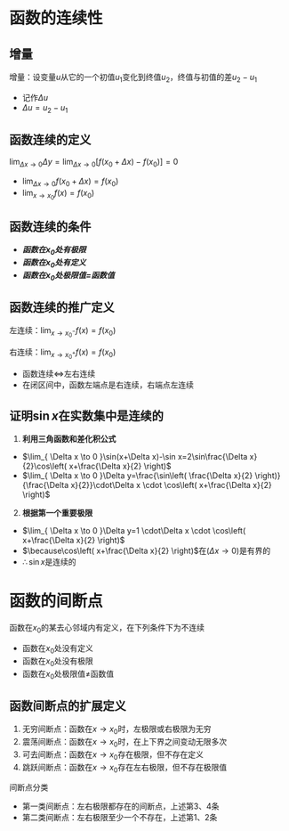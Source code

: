 # 函数的连续性

## 增量
增量：设变量$u$从它的一个初值$u_1$变化到终值$u_2$，终值与初值的差$u_2-u_1$

- 记作$\Delta u$
- $\Delta u=u_{2}-u_{1}$

## 函数连续的定义

$\lim_{ \Delta x \to 0 }\Delta y=\lim_{ \Delta x\to 0 }[f(x_{0}+\Delta x)-f(x_{0})]=0$

- $\lim_{ \Delta x \to 0 }f(x_{0}+\Delta x)=f(x_{0})$
- $\lim_{ x \to x_{0} }f(x)=f(x_{0})$

## 函数连续的条件

- ***函数在$x_0$处有极限***
- ***函数在$x_0$处有定义***
- ***函数在$x_0$处极限值=函数值***

## 函数连续的推广定义

左连续：$\lim_{ x \to x_{0}^- }f(x)=f(x_{0})$

右连续：$\lim_{ x \to x_{0}^+ }f(x)=f(x_{0})$

- 函数连续$\iff$左右连续
- 在闭区间中，函数左端点是右连续，右端点左连续

## 证明$\sin x$在实数集中是连续的

1. **利用三角函数和差化积公式**

  - $\lim_{ \Delta x \to 0 }\sin(x+\Delta x)-\sin x=2\sin\frac{\Delta x}{2}\cos\left( x+\frac{\Delta x}{2} \right)$
  - $\lim_{ \Delta x \to 0 }\Delta y=\frac{\sin\left( \frac{\Delta x}{2} \right)}{\frac{\Delta x}{2}}\cdot\Delta x \cdot \cos\left( x+\frac{\Delta x}{2} \right)$ 
  
2. **根据第一个重要极限**

  - $\lim_{ \Delta x \to 0 }\Delta y=1 \cdot\Delta x \cdot \cos\left( x+\frac{\Delta x}{2} \right)$
  - $\because\cos\left( x+\frac{\Delta x}{2} \right)$在$(\Delta x\to 0)$是有界的
  - $\therefore \sin x$是连续的

# 函数的间断点

函数在$x_{0}$的某去心邻域内有定义，在下列条件下为不连续

- 函数在$x_{0}$处没有定义
- 函数在$x_{0}$处没有极限
- 函数在$x_{0}$处极限值$\neq$函数值

## 函数间断点的扩展定义

1. 无穷间断点：函数在$x\to x_{0}$时，左极限或右极限为无穷
2. 震荡间断点：函数在$x\to x_{0}$时，在上下界之间变动无限多次
3. 可去间断点：函数在$x\to x_{0}$存在极限，但不存在定义
4. 跳跃间断点：函数在$x\to x_{0}$存在左右极限，但不存在极限值

间断点分类

- 第一类间断点：左右极限都存在的间断点，上述第3、4条
- 第二类间断点：左右极限至少一个不存在，上述第1、2条



